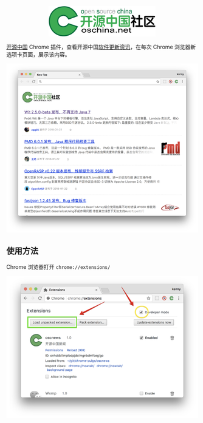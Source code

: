 <p align="center">
  <a href="http://www.oschina.net/">
    <img height="80" src="img/oschina.svg?sanitize=true">
  </a>
</p>

[开源中国](http://www.oschina.net/) Chrome 插件，查看开源中国[软件更新资讯](http://www.oschina.net/news/project)，在每次 Chrome 浏览器新选项卡页面，展示该内容。


<div align="center">
  <img src="./img/osc-news.png"> 
</div>

## 使用方法

Chrome 浏览器打开 `chrome://extensions/`

![](./img/osc-extensions.png)